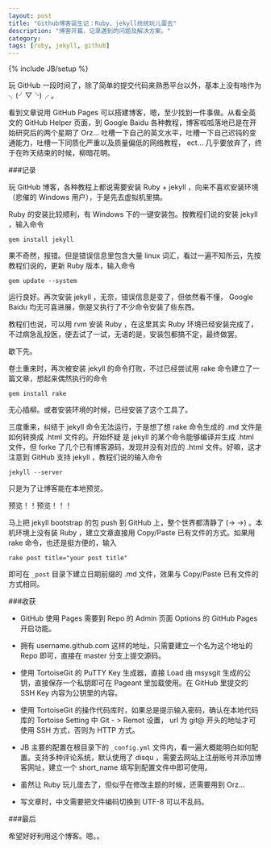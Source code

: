 ```yaml
---
layout: post
title: "Github博客诞生记：Ruby、jekyll统统玩儿蛋去"
description: "博客开篇，记录遇到的问题及解决方案。"
category: 
tags: [ruby, jekyll, github]
---
```

{% include JB/setup %}

玩 GitHub 一段时间了，除了简单的提交代码来熟悉平台以外，基本上没有啥作为 ╮(╯▽╰)╭ 。

看到文章说用 GitHub Pages 可以搭建博客，嗯，至少找到一件事做。从看全英文的 GitHub Helper 页面，到 Google Baidu 各种教程，博客呱呱落地已是在开始研究后的两个星期了 Orz... 吐槽一下自己的英文水平，吐槽一下自己迟钝的变通能力，吐槽一下同质化严重以及质量偏低的网络教程， ect... 几乎要放弃了，终于在昨天结束的时候，柳暗花明。

###记录

玩 GitHub 博客，各种教程上都说需要安装 Ruby + jekyll ，向来不喜欢安装环境（悲催的 Windows 用户），于是先去虚拟机里搞。

Ruby 的安装比较顺利，有 Windows 下的一键安装包。按教程们说的安装 jekyll ，输入命令

	gem install jekyll

果不奇然，报错。但是错误信息里包含大量 linux 词汇，看过一遍不知所云，先按教程们说的，更新 Ruby 版本，输入命令

	gem update --system

运行良好。再次安装 jekyll ，无奈，错误信息是变了，但依然看不懂， Google Baidu 均无可喜进展，倒是又执行了不少命令安装了些东西。

教程们也说，可以用 rvm 安装 Ruby ，在这里其实 Ruby 环境已经安装完成了，不过病急乱投医，便去试了一试，无语的是，安装包都搞不定，最终做罢。

歇下先。

卷土重来时，再次被安装 jekyll 的命令打败，不过已经尝试用 rake 命令建立了一篇文章，想起来偶然执行的命令

	gem install rake

无心插柳。或者安装环境的时候，已经安装了这个工具了。

三度重来，纠结于 jekyll 命令无法运行，于是想了想 rake 命令生成的 .md 文件是如何转换成 .html 文件的。开始怀疑 是 jekyll 的某个命令能够编译并生成 .html 文件，但 forke 了几个已有博客源码，发现并没有对应的 .html 文件。好嘛，这才注意到 GitHub 支持 jekyll ，教程们说的输入命令

	jekyll --server

只是为了让博客能在本地预览。

预览！！预览！！！

马上把 jekyll bootstrap 的包 push 到 GitHub 上，整个世界都清静了 (→ →) 。本机环境上没有装 Ruby ，建立文章直接用 Copy/Paste 已有文件的方式。如果用 rake 命令，也还是挺方便的，输入

	rake post title="your post title"

即可在 `_post` 目录下建立日期前缀的 .md 文件，效果与 Copy/Paste 已有文件的方式相同。

###收获

- GitHub 使用 Pages 需要到 Repo 的 Admin 页面 Options 的 GitHub Pages 开启功能。

- 拥有 username.github.com 这样的地址，只需要建立一个名为这个地址的 Repo 即可，直接在 master 分支上提交源码。

- 使用 TortoiseGit 的 PuTTY Key 生成器，直接 Load 由 msysgit 生成的公钥，直接保存一个私钥即可在 Pageant 里加载使用。在 GitHub 里提交的 SSH Key 内容为公钥里的内容。

- 使用 TortoiseGit 的操作代码库时，如果总是提示输入密码，确认在本地代码库的 Tortoise Setting 中 Git - > Remot 设置， url 为 git@ 开头的地址才可使用 SSH 方式，否则为 HTTP 方式。

- JB 主要的配置在根目录下的 `_config.yml` 文件内，看一遍大概能明白如何配置。支持多种评论系统，默认使用了 disqu ，需要去网站上注册账号并添加博客网址，建立一个 short_name 填写到配置文件中即可使用。

- 虽然让 Ruby 玩儿蛋去了，但似乎在修改主题的时候，还需要用到 Orz...

- 写文章时，中文需要把文件编码切换到 UTF-8 可以不乱码。

###最后

希望好好利用这个博客。嗯。。






